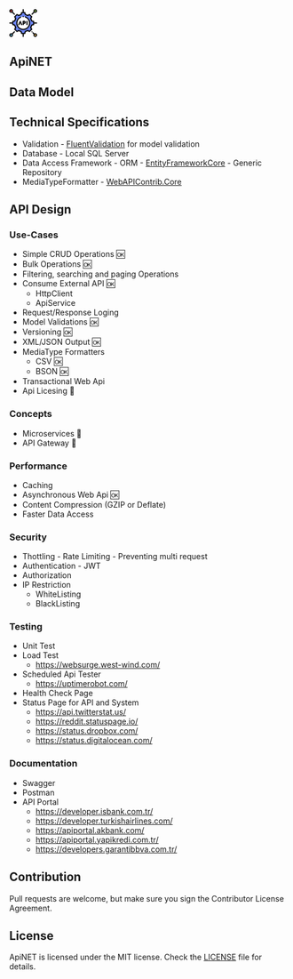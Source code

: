 <img src="https://raw.githubusercontent.com/yemrekeskin/ApiNET/master/api.png" width="50" height="50"> 

## ApiNET

## Data Model

## Technical Specifications
 - Validation - [FluentValidation](https://fluentvalidation.net/) for model validation
 - Database - Local SQL Server 
 - Data Access Framework - ORM - [EntityFrameworkCore](https://docs.microsoft.com/en-us/ef/core/) - Generic Repository
 - MediaTypeFormatter - [WebAPIContrib.Core](https://github.com/WebApiContrib/WebAPIContrib.Core)

## API Design

 ### Use-Cases
 - Simple CRUD Operations 🆗
 - Bulk Operations 🆗
 - Filtering, searching and paging Operations
 - Consume External API 🆗
    - HttpClient
    - ApiService
 - Request/Response Loging
 - Model Validations 🆗
 - Versioning 🆗
 - XML/JSON Output 🆗
 - MediaType Formatters
    - CSV 🆗
    - BSON 🆗
 - Transactional Web Api
 - Api Licesing 🤔
 
 ### Concepts
  - Microservices 🚩
  - API Gateway 🚩
 
 ### Performance
  - Caching
  - Asynchronous Web Api 🆗
  - Content Compression (GZIP or Deflate)
  - Faster Data Access
  
 ### Security
  - Thottling - Rate Limiting - Preventing multi request 
  - Authentication - JWT
  - Authorization
  - IP Restriction
    - WhiteListing
    - BlackListing

 ### Testing 
  - Unit Test
  - Load Test
     - https://websurge.west-wind.com/
  - Scheduled Api Tester
     - https://uptimerobot.com/
  - Health Check Page
  - Status Page for API and System
     - https://api.twitterstat.us/
     - https://reddit.statuspage.io/
     - https://status.dropbox.com/
     - https://status.digitalocean.com/

 ### Documentation
  - Swagger
  - Postman
  - API Portal  
    - https://developer.isbank.com.tr/
    - https://developer.turkishairlines.com/
    - https://apiportal.akbank.com/
    - https://apiportal.yapikredi.com.tr/
    - https://developers.garantibbva.com.tr/

## Contribution
Pull requests are welcome, but make sure you sign the Contributor License Agreement.

## License

ApiNET is licensed under the MIT license. Check the [LICENSE](LICENSE) file for details.

